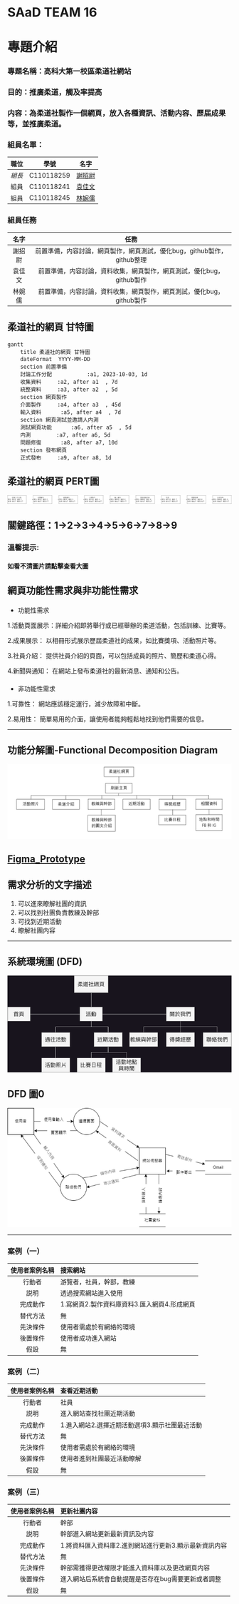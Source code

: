 # SAaD TEAM 16

# 專題介紹
### 專題名稱：高科大第一校區柔道社網站
### 目的：推廣柔道，觸及率提高
### 内容：為柔道社製作一個網頁，放入各種資訊、活動内容、歷届成果等，並推廣柔道。

### 組員名單：
|職位|學號|名字|
|:--:|:--:|:--:|
|*組長*|C110118259|[謝招尉](https://github.com/WEI0527/C11118259)|
|組員|C110118241|[袁佳文](https://github.com/azsx1674/SAaD)|
|組員|C110118245|[林婉儒](https://github.com/subabunbear/C110118245)|

###  組員任務
|名字|任務|
|:--:|:--:|
|謝招尉| 前置準備，内容討論，網頁製作，網頁測試，優化bug，github製作，github整理 |
|袁佳文| 前置準備，内容討論，資料收集，網頁製作，網頁測試，優化bug，github製作 |
|林婉儒| 前置準備，内容討論，資料收集，網頁製作，網頁測試，優化bug，github製作 |

## 柔道社的網頁 甘特圖
```mermaid
gantt
    title 柔道社的網頁 甘特圖
    dateFormat  YYYY-MM-DD
    section 前置準備
    討論工作分配           :a1, 2023-10-03, 1d
    收集資料     :a2, after a1  , 7d
    統整資料     :a3, after a2  , 5d
    section 網頁製作
    介面製作     :a4, after a3  , 45d
    輸入資料      :a5, after a4  , 7d
    section 網頁測試並邀請人内測
    測試網頁功能      :a6, after a5  , 5d
    内測        :a7, after a6, 5d
    問題修復      :a8, after a7, 10d
    section 發布網頁
    正式發布     :a9, after a8, 1d
```
     
## 柔道社的網頁 PERT圖
![Pert](judo_PERT.png) 
## 關鍵路徑：1->2->3->4->5->6->7->8->9
### 溫馨提示:
#### 如看不清圖片請點擊查看大圖


## 網頁功能性需求與非功能性需求
#### 
- 功能性需求

1.活動頁面展示：詳細介紹即將舉行或已經舉辦的柔道活動，包括訓練、比賽等。

2.成果展示： 以相冊形式展示歷屆柔道社的成果，如比賽獎項、活動照片等。

3.社員介紹： 提供社員介紹的頁面，可以包括成員的照片、簡歷和柔道心得。

4.新聞與通知： 在網站上發布柔道社的最新消息、通知和公告。

####
- 非功能性需求

1.可靠性： 網站應該穩定運行，減少故障和中斷。

2.易用性： 簡單易用的介面，讓使用者能夠輕鬆地找到他們需要的信息。

---
## 功能分解圖-Functional Decomposition Diagram
![](功能分解圖.png)

## [Figma_Prototype](https://www.figma.com/file/UHqBpmrJOUcXPbIb45tiTo/%E6%9F%94%E9%81%93%E7%A4%BE%E7%B6%B2%E9%A0%81?type=design&node-id=0-1&mode=design&t=V1VocfQlHoESOcLg-0)

## 需求分析的文字描述
1. 可以進來瞭解社團的資訊
2. 可以找到社團負責教練及幹部
3. 可找到近期活動
4. 瞭解社團内容

---

## 系統環境圖 (DFD)
![](系統環境圖.png)

## DFD 圖0
![DFD0](DFD0.png)

---

### 案例（一）

|使用者案例名稱|搜索網站|
|:-----:|:---------|
|行動者|游覽者，社員，幹部，教練|
|説明|透過搜索網站進入使用|
|完成動作|1.寫網頁2.製作資料庫資料3.匯入網頁4.形成網頁
|替代方法|無    |
|先決條件|使用者需處於有網絡的環境|
|後置條件|使用者成功進入網站|
|假設|無|

### 案例（二）

|使用者案例名稱|查看近期活動|
|:-----:|:---------|
|行動者|社員|
|説明|進入網站查找社團近期活動|
|完成動作|1.進入網站2.選擇近期活動選項3.顯示社團最近活動|
|替代方法|無|
|先決條件|使用者需處於有網絡的環境|
|後置條件|使用者進到社團最近活動瞭解|
|假設|無|

### 案例（三）

|使用者案例名稱|更新社團内容|
|:-----:|:---------|
|行動者|幹部|
|説明|幹部進入網站更新最新資訊及内容|
|完成動作|1.將資料匯入資料庫2.進到網站進行更新3.顯示最新資訊内容|
|替代方法|無|
|先決條件|幹部需獲得更改權限才能進入資料庫以及更改網頁内容|
|後置條件|進入網站后系統會自動提醒是否存在bug需要更新或者調整|
|假設|無|
